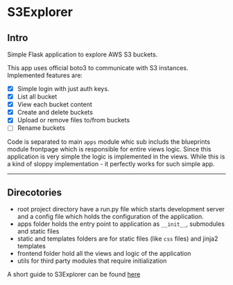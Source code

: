 # S3Explorer
## Intro
Simple Flask application to explore AWS S3 buckets.

This app uses official boto3 to communicate with S3 instances. 
Implemented features are:
- [x] Simple login with just auth keys.
- [x] List all bucket
- [x] View each bucket content
- [x] Create and delete buckets
- [x] Upload or remove files to/from buckets
- [ ] Rename buckets

Code is separated to main `apps` module whic sub includs the blueprints module frontpage which is responsible for entire views logic.
Since this application is very simple the logic is implemented in the views.
While this is a kind of sloppy implementation - it perfectly works for such simple app.

---
## Direcotories
* root project directory have a run.py file which starts development server and a config file which holds the configuration of the application.
* apps folder holds the entry point to application as `__init__`, submodules and static files
* static and templates folders are for static files (like `css` files) and jinja2 templates
* frontend folder hold all the views and logic of the application
* utils for third party modules that require initialization

A short guide to S3Explorer can be found [here](https://walldev.github.io/S3Explorer/)

